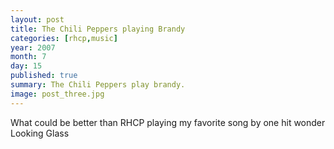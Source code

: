 ```yaml
---
layout: post
title: The Chili Peppers playing Brandy
categories: [rhcp,music]
year: 2007
month: 7
day: 15
published: true
summary: The Chili Peppers play brandy.
image: post_three.jpg
---
```


What could be better than RHCP playing my favorite song by one hit wonder Looking Glass

<object height="350" width="425">
  <param name="movie" value="http://www.youtube.com/v/EMzA0g28Ue4"></param>
  <param name="wmode" value="transparent"></param>
  <embed src="http://www.youtube.com/v/EMzA0g28Ue4" type="application/x-shockwave-flash" wmode="transparent" width="425" height="350"></embed>
</object>
